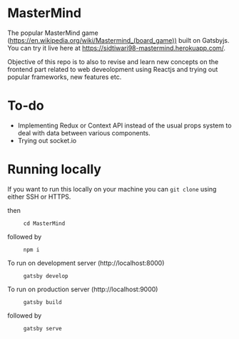 # MasterMind
The popular MasterMind game (https://en.wikipedia.org/wiki/Mastermind_(board_game)) built on Gatsbyjs. 
You can try it live here at https://sidtiwari98-mastermind.herokuapp.com/. 

Objective of this repo is to also to revise and learn new concepts on the frontend part related to web deveolopment using Reactjs and trying out popular frameworks, new features etc. 

# To-do 
<ul>
<li> Implementing Redux or Context API instead of the usual props system to deal with data between various components.
<li> Trying out socket.io
</ul>

# Running locally 
If you want to run this locally on your machine you can ```git clone``` using either SSH or HTTPS.    
    
then  
  
```     cd MasterMind``` 
  
    
followed by  
  
    
```     npm i```  
  
    
To run on development server (http://localhost:8000)  
  
    
```     gatsby develop```  
  
    
To run on production server (http://localhost:9000)  
  
    
```     gatsby build```  
  
    
followed by
  
    
```     gatsby serve```  
